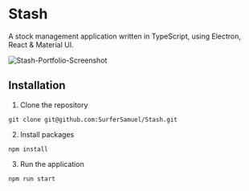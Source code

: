 # Stash

A stock management application written in TypeScript, using Electron, React & Material UI.

![Stash-Portfolio-Screenshot](https://github.com/user-attachments/assets/4e67a295-06cb-4be0-8f2f-9940a84a34a4)

## Installation

1. Clone the repository

```
git clone git@github.com:SurferSamuel/Stash.git
```

2. Install packages

```
npm install
```

3. Run the application

```
npm run start
```
